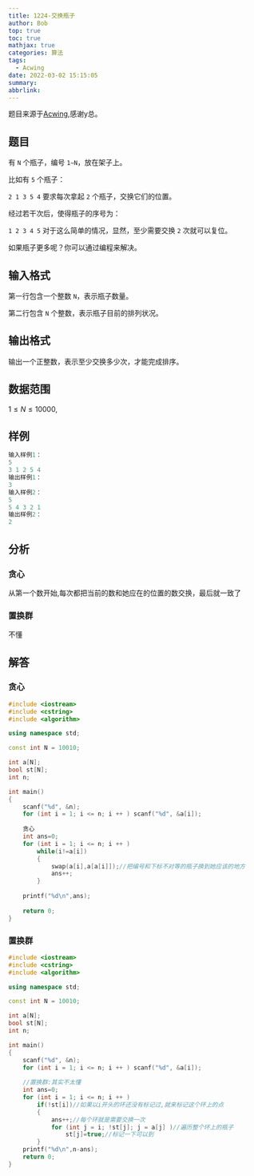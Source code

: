```yaml
---
title: 1224-交换瓶子
author: Bob
top: true
toc: true
mathjax: true
categories: 算法
tags:
  - Acwing
date: 2022-03-02 15:15:05
summary:
abbrlink:
---
```

题目来源于[Acwing](https://www.acwing.com/),感谢y总。

## 题目
有 `N` 个瓶子，编号 `1∼N`，放在架子上。

比如有 `5` 个瓶子：

`2 1 3 5 4`
要求每次拿起 `2` 个瓶子，交换它们的位置。

经过若干次后，使得瓶子的序号为：

`1 2 3 4 5`
对于这么简单的情况，显然，至少需要交换 `2` 次就可以复位。

如果瓶子更多呢？你可以通过编程来解决。

## 输入格式
第一行包含一个整数 `N`，表示瓶子数量。

第二行包含 `N` 个整数，表示瓶子目前的排列状况。

## 输出格式
输出一个正整数，表示至少交换多少次，才能完成排序。

## 数据范围
$1≤N≤10000,$

## 样例
```c++
输入样例1：
5
3 1 2 5 4
输出样例1：
3
输入样例2：
5
5 4 3 2 1
输出样例2：
2
```

## 分析
### 贪心
从第一个数开始,每次都把当前的数和她应在的位置的数交换，最后就一致了
### 置换群
不懂

## 解答
### 贪心
```c++
#include <iostream>
#include <cstring>
#include <algorithm>

using namespace std;

const int N = 10010;

int a[N];
bool st[N];
int n;

int main()
{
    scanf("%d", &n);
    for (int i = 1; i <= n; i ++ ) scanf("%d", &a[i]);
    
    贪心
    int ans=0;
    for (int i = 1; i <= n; i ++ )
        while(i!=a[i])
        {
            swap(a[i],a[a[i]]);//把编号和下标不对等的瓶子换到她应该的地方
            ans++;
        }
        
    printf("%d\n",ans);
    
    return 0;
}
```
### 置换群
```c++
#include <iostream>
#include <cstring>
#include <algorithm>

using namespace std;

const int N = 10010;

int a[N];
bool st[N];
int n;

int main()
{
    scanf("%d", &n);
    for (int i = 1; i <= n; i ++ ) scanf("%d", &a[i]);
   
    //置换群:其实不太懂
    int ans=0;
    for (int i = 1; i <= n; i ++ )
        if(!st[i])//如果以i开头的环还没有标记过,就来标记这个环上的点
        {
            ans++;//每个环就是需要交换一次
            for (int j = i; !st[j]; j = a[j] )//遍历整个环上的瓶子
                st[j]=true;//标记一下可以到
        }
    printf("%d\n",n-ans);
    return 0;
}
```